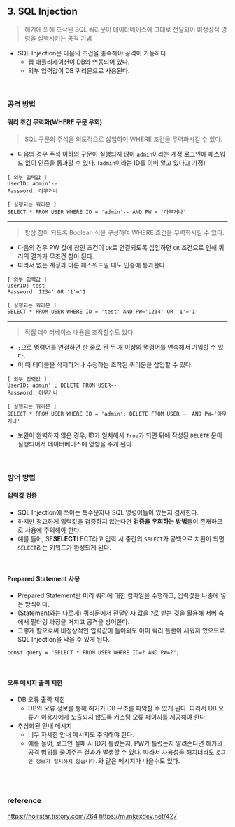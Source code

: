## 3. SQL Injection

> 해커에 의해 조작된 SQL 쿼리문이 데이터베이스에 그대로 전달되어 비정상적 명령을 실행시키는 공격 기법

- SQL Injection은 다음의 조건을 충족해야 공격이 가능하다.
  - 웹 애플리케이션이 DB와 연동되어 있다.
  - 외부 입력값이 DB 쿼리문으로 사용된다.

<br>

### 공격 방법

#### 쿼리 조건 무력화(WHERE 구문 우회)

> SQL 구문의 주석을 의도적으로 삽입하여 WHERE 조건을 무력화시킬 수 있다.

- 다음의 경우 주석 이하의 구문이 실행되지 않아 `admin`이라는 계정 로그인에 패스워드 없이 인증을 통과할 수 있다. (`admin`이라는 ID를 이미 알고 있다고 가정)

```sql=
[ 외부 입력값 ]
UserID: admin'--
Password: 아무거나

[ 실행되는 쿼리문 ]
SELECT * FROM USER WHERE ID = 'admin'-- AND PW = '아무거나'
```

---

> 항상 참이 되도록 Boolean 식을 구성하여 WHERE 조건을 무력화시킬 수 있다.

- 다음의 경우 PW 값에 참인 조건이 `OR`로 연결되도록 삽입하면 `OR` 조건으로 인해 쿼리의 결과가 무조건 참이 된다.
- 따라서 없는 계정과 다른 패스워드일 때도 인증에 통과한다.

```sql=
[ 외부 입력값 ]
UserID: test
Password: 1234' OR '1'='1

[ 실행되는 쿼리문 ]
SELECT * FROM USER WHERE ID = 'test' AND PW='1234' OR '1'='1'
```

---

> 직접 데이터베이스 내용을 조작할수도 있다.

- `;`으로 명령어를 연결하면 한 줄로 된 두 개 이상의 명령어를 연속해서 기입할 수 있다.
- 이 때 테이블을 삭제하거나 수정하는 조작된 쿼리문을 삽입할 수 있다.

```sql=
[ 외부 입력값 ]
UserID: admin' ; DELETE FROM USER--
Password: 아무거나

[ 실행되는 쿼리문 ]
SELECT * FROM USER WHERE ID = 'admin'; DELETE FROM USER -- AND PW='아무거나'

```

- 보완이 완벽하지 않은 경우, ID가 일치해서 `True`가 되면 뒤에 작성된 `DELETE` 문이 실행되어서 데이터베이스에 영향을 주게 된다.

<br>

### 방어 방법

#### 입력값 검증

- SQL Injection에 쓰이는 특수문자나 SQL 명령어들이 있는지 검사한다.
- 하지만 정교하게 입력값을 검증하지 않는다면 **검증을 우회하는 방법**들이 존재하므로 사용에 주의해야 한다.
- 예를 들어, SE**SELECT**LECT라고 입력 시 중간의 `SELECT`가 공백으로 치환이 되면 `SELECT`라는 키워드가 완성되게 된다.

<br>

#### Prepared Statement 사용

- Prepared Statement란 미리 쿼리에 대한 컴파일을 수행하고, 입력값을 나중에 넣는 방식이다.
- (Statement와는 다르게) 쿼리문에서 전달인자 값을 `?`로 받는 것을 활용해 서버 측에서 필터링 과정을 거치고 공격을 방어한다.
- 그렇게 함으로써 비정상적인 입력값이 들어와도 이미 쿼리 플랜이 세워져 있으므로 SQL Injection을 막을 수 있게 된다.

```javascript=
const query = "SELECT * FROM USER WHERE ID=? AND PW=?";
```

<br>

#### 오류 메시지 출력 제한

- DB 오류 출력 제한
  - DB의 오류 정보를 통해 해커가 DB 구조를 파악할 수 있게 된다. 따라서 DB 오류가 이용자에게 노출되지 않도록 커스텀 오류 페이지를 제공해야 한다.
- 추상화된 안내 메시지
  - 너무 자세한 안내 메시지도 주의해야 한다.
  - 예를 들어, 로그인 실패 시 ID가 틀렸는지, PW가 틀렸는지 알려준다면 해커의 공격 범위를 줄여주는 결과가 발생할 수 있다. 따라서 사용성을 해치더라도 `로그인 정보가 일치하지 않습니다.`와 같은 메시지가 나을수도 있다.

<br>
<br>

### reference

https://noirstar.tistory.com/264
https://m.mkexdev.net/427
